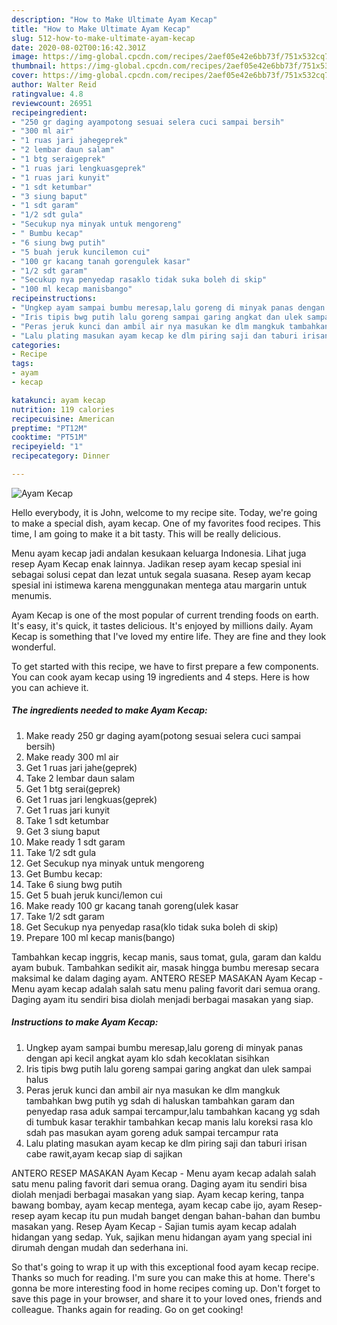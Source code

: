 ```yaml
---
description: "How to Make Ultimate Ayam Kecap"
title: "How to Make Ultimate Ayam Kecap"
slug: 512-how-to-make-ultimate-ayam-kecap
date: 2020-08-02T00:16:42.301Z
image: https://img-global.cpcdn.com/recipes/2aef05e42e6bb73f/751x532cq70/ayam-kecap-foto-resep-utama.jpg
thumbnail: https://img-global.cpcdn.com/recipes/2aef05e42e6bb73f/751x532cq70/ayam-kecap-foto-resep-utama.jpg
cover: https://img-global.cpcdn.com/recipes/2aef05e42e6bb73f/751x532cq70/ayam-kecap-foto-resep-utama.jpg
author: Walter Reid
ratingvalue: 4.8
reviewcount: 26951
recipeingredient:
- "250 gr daging ayampotong sesuai selera cuci sampai bersih"
- "300 ml air"
- "1 ruas jari jahegeprek"
- "2 lembar daun salam"
- "1 btg seraigeprek"
- "1 ruas jari lengkuasgeprek"
- "1 ruas jari kunyit"
- "1 sdt ketumbar"
- "3 siung baput"
- "1 sdt garam"
- "1/2 sdt gula"
- "Secukup nya minyak untuk mengoreng"
- " Bumbu kecap"
- "6 siung bwg putih"
- "5 buah jeruk kuncilemon cui"
- "100 gr kacang tanah gorengulek kasar"
- "1/2 sdt garam"
- "Secukup nya penyedap rasaklo tidak suka boleh di skip"
- "100 ml kecap manisbango"
recipeinstructions:
- "Ungkep ayam sampai bumbu meresap,lalu goreng di minyak panas dengan api kecil angkat ayam klo sdah kecoklatan sisihkan"
- "Iris tipis bwg putih lalu goreng sampai garing angkat dan ulek sampai halus"
- "Peras jeruk kunci dan ambil air nya masukan ke dlm mangkuk tambahkan bwg putih yg sdah di haluskan tambahkan garam dan penyedap rasa aduk sampai tercampur,lalu tambahkan kacang yg sdah di tumbuk kasar terakhir tambahkan kecap manis lalu koreksi rasa klo sdah pas masukan ayam goreng aduk sampai tercampur rata"
- "Lalu plating masukan ayam kecap ke dlm piring saji dan taburi irisan cabe rawit,ayam kecap siap di sajikan"
categories:
- Recipe
tags:
- ayam
- kecap

katakunci: ayam kecap 
nutrition: 119 calories
recipecuisine: American
preptime: "PT12M"
cooktime: "PT51M"
recipeyield: "1"
recipecategory: Dinner

---
```



![Ayam Kecap](https://img-global.cpcdn.com/recipes/2aef05e42e6bb73f/751x532cq70/ayam-kecap-foto-resep-utama.jpg)

Hello everybody, it is John, welcome to my recipe site. Today, we're going to make a special dish, ayam kecap. One of my favorites food recipes. This time, I am going to make it a bit tasty. This will be really delicious.

Menu ayam kecap jadi andalan kesukaan keluarga Indonesia. Lihat juga resep Ayam Kecap enak lainnya. Jadikan resep ayam kecap spesial ini sebagai solusi cepat dan lezat untuk segala suasana. Resep ayam kecap spesial ini istimewa karena menggunakan mentega atau margarin untuk menumis.

Ayam Kecap is one of the most popular of current trending foods on earth. It's easy, it's quick, it tastes delicious. It's enjoyed by millions daily. Ayam Kecap is something that I've loved my entire life. They are fine and they look wonderful.


To get started with this recipe, we have to first prepare a few components. You can cook ayam kecap using 19 ingredients and 4 steps. Here is how you can achieve it.

<!--inarticleads1-->

##### The ingredients needed to make Ayam Kecap:

1. Make ready 250 gr daging ayam(potong sesuai selera cuci sampai bersih)
1. Make ready 300 ml air
1. Get 1 ruas jari jahe(geprek)
1. Take 2 lembar daun salam
1. Get 1 btg serai(geprek)
1. Get 1 ruas jari lengkuas(geprek)
1. Get 1 ruas jari kunyit
1. Take 1 sdt ketumbar
1. Get 3 siung baput
1. Make ready 1 sdt garam
1. Take 1/2 sdt gula
1. Get Secukup nya minyak untuk mengoreng
1. Get  Bumbu kecap:
1. Take 6 siung bwg putih
1. Get 5 buah jeruk kunci/lemon cui
1. Make ready 100 gr kacang tanah goreng(ulek kasar
1. Take 1/2 sdt garam
1. Get Secukup nya penyedap rasa(klo tidak suka boleh di skip)
1. Prepare 100 ml kecap manis(bango)


Tambahkan kecap inggris, kecap manis, saus tomat, gula, garam dan kaldu ayam bubuk. Tambahkan sedikit air, masak hingga bumbu meresap secara maksimal ke dalam daging ayam. ANTERO RESEP MASAKAN Ayam Kecap - Menu ayam kecap adalah salah satu menu paling favorit dari semua orang. Daging ayam itu sendiri bisa diolah menjadi berbagai masakan yang siap. 

<!--inarticleads2-->

##### Instructions to make Ayam Kecap:

1. Ungkep ayam sampai bumbu meresap,lalu goreng di minyak panas dengan api kecil angkat ayam klo sdah kecoklatan sisihkan
1. Iris tipis bwg putih lalu goreng sampai garing angkat dan ulek sampai halus
1. Peras jeruk kunci dan ambil air nya masukan ke dlm mangkuk tambahkan bwg putih yg sdah di haluskan tambahkan garam dan penyedap rasa aduk sampai tercampur,lalu tambahkan kacang yg sdah di tumbuk kasar terakhir tambahkan kecap manis lalu koreksi rasa klo sdah pas masukan ayam goreng aduk sampai tercampur rata
1. Lalu plating masukan ayam kecap ke dlm piring saji dan taburi irisan cabe rawit,ayam kecap siap di sajikan


ANTERO RESEP MASAKAN Ayam Kecap - Menu ayam kecap adalah salah satu menu paling favorit dari semua orang. Daging ayam itu sendiri bisa diolah menjadi berbagai masakan yang siap. Ayam kecap kering, tanpa bawang bombay, ayam kecap mentega, ayam kecap cabe ijo, ayam Resep-resep ayam kecap itu pun mudah banget dengan bahan-bahan dan bumbu masakan yang. Resep Ayam Kecap - Sajian tumis ayam kecap adalah hidangan yang sedap. Yuk, sajikan menu hidangan ayam yang special ini dirumah dengan mudah dan sederhana ini. 

So that's going to wrap it up with this exceptional food ayam kecap recipe. Thanks so much for reading. I'm sure you can make this at home. There's gonna be more interesting food in home recipes coming up. Don't forget to save this page in your browser, and share it to your loved ones, friends and colleague. Thanks again for reading. Go on get cooking!
